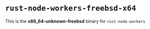 # `rust-node-workers-freebsd-x64`

This is the **x86_64-unknown-freebsd** binary for `rust-node-workers`
